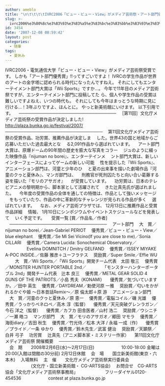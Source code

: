 ```yaml
---
author: ameblo
title: "\n\t\t\t\tIVRC2006「ビュー・ビュー・View」がメディア芸術祭・アート部門優秀賞受賞\t\t"
slug: >-
  ivrc2006%e3%80%8c%e3%83%93%e3%83%a5%e3%83%bc%e3%83%bb%e3%83%93%e3%83%a5%e3%83%bc%e3%83%bbview%e3%80%8d%e3%81%8c%e3%83%a1%e3%83%87%e3%82%a3%e3%82%a2%e8%8a%b8%e8%a1%93%e7%a5%ad%e3%83%bb%e3%82%a2
id: 3454
date: '2007-12-08 08:59:42'
layout: post
categories:
  - 随筆
tags:
  - 夏休み
---
```


IVRC2006・電気通信大学「ビュー・ビュー・View」がメディア芸術祭受賞です。 しかも「アート部門優秀賞」!!ってすごいですよ！ IVRCの学生作品が世界のアートの金字塔に認められる時代になったんですねえ。 それにしてもエンターテイメント部門大賞は「Wii Sports」ですか…。 今年で11年目のメディア芸術祭ですが、エンターテイメント部門に投稿してた ら、個人や学生作品の受賞は難しいですよねえ、いつの時代も。 それにしても今年はまっとうな時期に見に行ける…！3年ぶりですよ、ほんとに。 やっと新美術館にいけます。 以下引用です。 　──────────────────────────────── 　［第11回］文化庁メディア芸術祭の受賞作品が決定しました! 　　http://plaza.bunka.go.jp/festival/2007/ 　──────────────────────────────── 　第11回文化庁メディア芸術祭の受賞作品、功労賞、推薦作品が決定しま 　した。世界43の国と地域からご応募いただいた過去最大とな 　る2,091作品から選ばれています。 　アート部門大賞は、原爆ドームの90年間の歴史を膨大な写真をコラー 　ジュのように綴った映像作品『nijuman no borei』、エンターテインメ 　ント部門大賞は、新しいインターフェースによってゲームの新しい可能 　性を提示した『Wii Sports』、アニメーション部門は、河童と少年のひ 　と夏の出来事を描いた劇場作品『河童のクゥと夏休み』、マンガ部門は、 　刑務官が死刑囚たちと向い合い葛藤する姿を描いた『モリのアサガオ』 　が受賞しています。 　功労賞は、日本のテレビアニメの黎明期から、脚本家として活躍されて 　きた辻真先氏が選ばれました。 　今年度の受賞作品の全体を通しての特徴は、作品として強いメッセージ 　をもっていたり、作品の中に革新的なチャレンジが見られる作品が多く 　選ばれています。 　なお、メディア芸術プラザでは、 12月13日に推薦作品と受賞作品詳細 　情報、 1月10日にシンポジウムやイベントスケジュールなどを発表して 　いく予定です。 　 受賞一覧 [賞／作品名／作者] 　──────────────────────────────── 　アート部門 　大　賞／nijuman no borei／Jean-Gabriel PERIOT 　優秀賞／ビュー・ビュー・View／blue elephant 　優秀賞／Se Mi Sei Vicino(If you are close to me)／Sonia CILLARI 　優秀賞／Camera Lucida: Sonochemical Observatory／ 　　　　　Evelina DOMNITCH / Dmitry GELFAND 　優秀賞／ISSEY MIYAKE A-POC INSIDE.／佐藤 雅彦＋ユーフラテス 　奨励賞／Super Smile／Effie WU 　 　大　賞／Wii Sports／「Wii Sports」開発チーム代表　太田 敬三 　優秀賞／MONSTER HUNTER PORTABLE 2nd／ 　　　　「モンスターハンターポータブル 2nd」開発チーム代表　辻本 良三 　優秀賞／METAL GEAR SOLID 4 GUNS OF THE PATRIOTS／小島 秀夫（KONAMI） 　優秀賞／気づいていますか。／田中 英生 　優秀賞／DAYDREAM／勅使河原 一雅 　奨励賞／匂いをかがれるかぐや姫 ～日本昔話Remix～／原 倫太郎＋原 游 　アニメーション部門 　大　賞／河童のクゥと夏休み／原 恵一 　優秀賞／電脳コイル／磯 光雄 　優秀賞／うっかりペネロペ／高木 淳（監督） 　優秀賞／天元突破グレンラガン／今石 洋之（監督） 　優秀賞／カフカ 田舎医者／山村 浩二 　奨励賞／ウシニチ／一瀬 皓コ 　マンガ部門 　大　賞／モリのアサガオ／郷田 マモラ 　優秀賞／海街diary／吉田 秋生 　優秀賞／竹光侍／松本 大洋 / 永福 一成（作） 　優秀賞／プライド／一条 ゆかり 　優秀賞／鈴木先生／武富 健治 　奨励賞／天顕祭／白井 弓子 　功労賞 　辻真先（アニメ脚本家・ミステリー作家） 　第11回文化庁メディア芸術祭 開催概要 　─────────────────────────────── 　会　期　　2008年2月6日(水)～2月17日(日) 　　　　　　10:00-18:00 金曜は20:00(入館は閉館の30分前) 2月12日休館 　会　場　　国立新美術館(東京・六本木) 　入場無料 　主　催　　文化庁メディア芸術祭実行委員会 　　　　　　(文化庁・国立新美術館・ CG-ARTS協会) 　お問合せ　CG-ARTS協会「文化庁メディア芸術祭事務局」 　　　　　　フリーダイヤル0120-454536 　　　　　　contest at plaza.bunka.go.jp